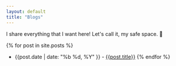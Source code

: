 ```yaml
---
layout: default
title: "Blogs"
---
```


I share everything that I want here!
Let's call it, my safe space. 🤫

{% for post in site.posts %}
  - {{post.date | date: "%b %d, %Y" }} - [{{post.title}}]({{post.url}}) 
{% endfor %}
